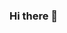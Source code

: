 ### Hi there 👋

<!--
**KamenRevice/KamenRevice** is a ✨ _special_ ✨ repository because its `README.md` (this file) appears on your GitHub profile.

Here are some ideas to get you started:

![](https://raw.githubusercontent.com/KamenRevice/KamenRevice/main/assets/github-contribution-grid-snake.svg)
- 🔭 I’m currently working on ...
- 🌱 I’m currently learning ...
- 👯 I’m looking to collaborate on ...
- 🤔 I’m looking for help with ...
- 💬 Ask me about ...
- 📫 How to reach me: ...
- 😄 Pronouns: ...
- ⚡ Fun fact: ...
-->
